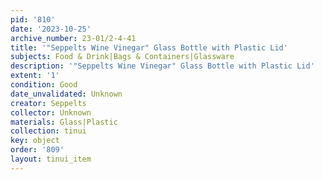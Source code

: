 ```yaml
---
pid: '810'
date: '2023-10-25'
archive_number: 23-01/2-4-41
title: '"Seppelts Wine Vinegar" Glass Bottle with Plastic Lid'
subjects: Food & Drink|Bags & Containers|Glassware
description: '"Seppelts Wine Vinegar" Glass Bottle with Plastic Lid'
extent: '1'
condition: Good
date_unvalidated: Unknown
creator: Seppelts
collector: Unknown
materials: Glass|Plastic
collection: tinui
key: object
order: '809'
layout: tinui_item
---
```

